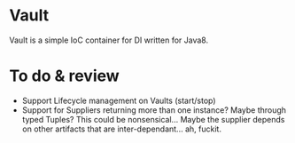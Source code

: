 # Vault

Vault is a simple IoC container for DI written for Java8.

# To do & review

 - Support Lifecycle management on Vaults (start/stop)
 - Support for Suppliers returning more than one instance? Maybe through typed Tuples? This could be nonsensical... Maybe the supplier depends on other artifacts that are inter-dependant... ah, fuckit.
